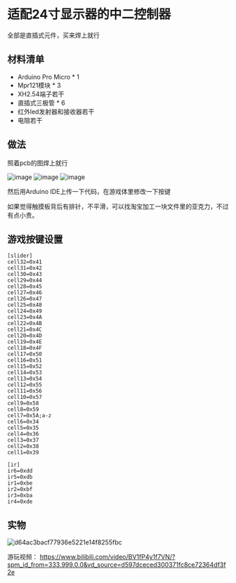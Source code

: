# 适配24寸显示器的中二控制器
全部是直插式元件，买来焊上就行

## 材料清单
* Arduino Pro Micro \* 1
* Mpr121模块 \* 3
* XH2.54端子若干
* 直插式三极管 \* 6
* 红外led发射器和接收器若干
* 电阻若干

## 做法
照着pcb的图焊上就行

![image](https://user-images.githubusercontent.com/87638727/199412481-572292e7-7154-469a-afcf-fb652bdcea54.png)
![image](https://user-images.githubusercontent.com/87638727/199412525-e02cff8d-eed0-4b41-9ee9-ec0c726c26dd.png)
![image](https://user-images.githubusercontent.com/87638727/199412556-088b6e28-33b0-4c6f-bcb1-6db1bacfc940.png)

然后用Arduino IDE上传一下代码，在游戏体里修改一下按键

如果觉得触摸板背后有排针，不平滑，可以找淘宝加工一块文件里的亚克力，不过有点小贵。

## 游戏按键设置
```
[slider]
cell32=0x41
cell31=0x42
cell30=0x43
cell29=0x44
cell28=0x45
cell27=0x46
cell26=0x47
cell25=0x48
cell24=0x49
cell23=0x4A
cell22=0x4B
cell21=0x4C
cell20=0x4D
cell19=0x4E
cell18=0x4F
cell17=0x50
cell16=0x51
cell15=0x52
cell14=0x53
cell13=0x54
cell12=0x55
cell11=0x56
cell10=0x57
cell9=0x58
cell8=0x59
cell7=0x5A;a-z
cell6=0x34
cell5=0x35
cell4=0x36
cell3=0x37
cell2=0x38
cell1=0x39

[ir]
ir6=0xdd
ir5=0xdb
ir1=0xbe
ir2=0xbf
ir3=0xba
ir4=0xde
```

## 实物

![d64ac3bacf77936e5221e14f8255fbc](https://user-images.githubusercontent.com/87638727/199413221-1f899a15-9137-4a5c-9256-164e16f07a36.jpg)

游玩视频：
https://www.bilibili.com/video/BV1fP4y1f7VN/?spm_id_from=333.999.0.0&vd_source=d597dceced300371fc8ce72364df3f2e
